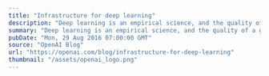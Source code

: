 ```yaml
---
title: "Infrastructure for deep learning"
description: "Deep learning is an empirical science, and the quality of a group’s infrastructure is a multiplier on progress. Fortunately, today’s open-source ecosystem makes it possible for anyone to build great deep learning infrastructure."
summary: "Deep learning is an empirical science, and the quality of a group’s infrastructure is a multiplier on progress. Fortunately, today’s open-source ecosystem makes it possible for anyone to build great deep learning infrastructure."
pubDate: "Mon, 29 Aug 2016 07:00:00 GMT"
source: "OpenAI Blog"
url: "https://openai.com/blog/infrastructure-for-deep-learning"
thumbnail: "/assets/openai_logo.png"
---
```


